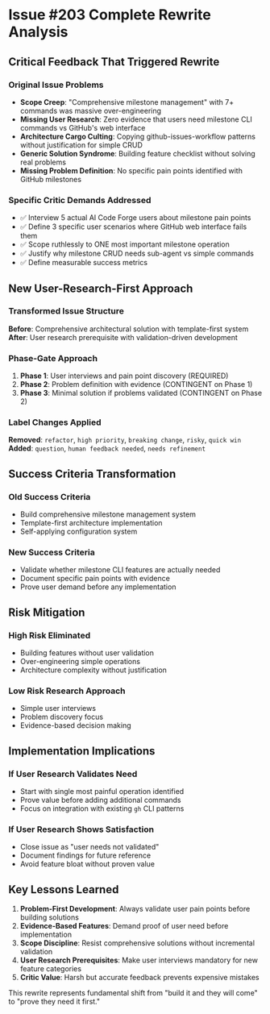 # Issue #203 Complete Rewrite Analysis

## Critical Feedback That Triggered Rewrite

### Original Issue Problems
- **Scope Creep**: "Comprehensive milestone management" with 7+ commands was massive over-engineering
- **Missing User Research**: Zero evidence that users need milestone CLI commands vs GitHub's web interface  
- **Architecture Cargo Culting**: Copying github-issues-workflow patterns without justification for simple CRUD
- **Generic Solution Syndrome**: Building feature checklist without solving real problems
- **Missing Problem Definition**: No specific pain points identified with GitHub milestones

### Specific Critic Demands Addressed
- ✅ Interview 5 actual AI Code Forge users about milestone pain points
- ✅ Define 3 specific user scenarios where GitHub web interface fails them
- ✅ Scope ruthlessly to ONE most important milestone operation
- ✅ Justify why milestone CRUD needs sub-agent vs simple commands
- ✅ Define measurable success metrics

## New User-Research-First Approach

### Transformed Issue Structure
**Before**: Comprehensive architectural solution with template-first system
**After**: User research prerequisite with validation-driven development

### Phase-Gate Approach
1. **Phase 1**: User interviews and pain point discovery (REQUIRED)
2. **Phase 2**: Problem definition with evidence (CONTINGENT on Phase 1) 
3. **Phase 3**: Minimal solution if problems validated (CONTINGENT on Phase 2)

### Label Changes Applied
**Removed**: `refactor`, `high priority`, `breaking change`, `risky`, `quick win`
**Added**: `question`, `human feedback needed`, `needs refinement`

## Success Criteria Transformation

### Old Success Criteria
- Build comprehensive milestone management system
- Template-first architecture implementation
- Self-applying configuration system

### New Success Criteria  
- Validate whether milestone CLI features are actually needed
- Document specific pain points with evidence
- Prove user demand before any implementation

## Risk Mitigation

### High Risk Eliminated
- Building features without user validation
- Over-engineering simple operations
- Architecture complexity without justification

### Low Risk Research Approach
- Simple user interviews
- Problem discovery focus
- Evidence-based decision making

## Implementation Implications

### If User Research Validates Need
- Start with single most painful operation identified
- Prove value before adding additional commands
- Focus on integration with existing `gh` CLI patterns

### If User Research Shows Satisfaction  
- Close issue as "user needs not validated"
- Document findings for future reference
- Avoid feature bloat without proven value

## Key Lessons Learned

1. **Problem-First Development**: Always validate user pain points before building solutions
2. **Evidence-Based Features**: Demand proof of user need before implementation
3. **Scope Discipline**: Resist comprehensive solutions without incremental validation
4. **User Research Prerequisites**: Make user interviews mandatory for new feature categories
5. **Critic Value**: Harsh but accurate feedback prevents expensive mistakes

This rewrite represents fundamental shift from "build it and they will come" to "prove they need it first."